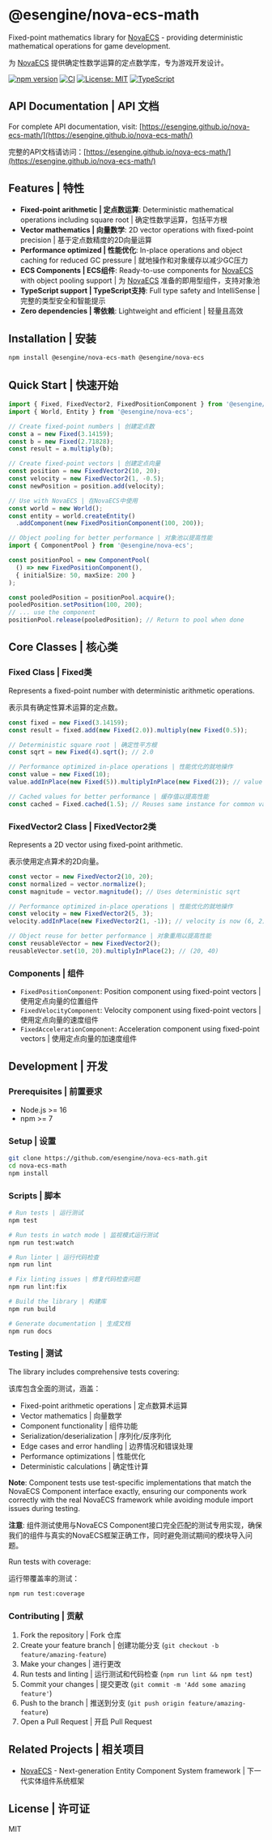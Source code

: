 # @esengine/nova-ecs-math

Fixed-point mathematics library for [NovaECS](https://github.com/esengine/NovaECS) - providing deterministic mathematical operations for game development.

为 [NovaECS](https://github.com/esengine/NovaECS) 提供确定性数学运算的定点数学库，专为游戏开发设计。

[![npm version](https://badge.fury.io/js/%40esengine%2Fnova-ecs-math.svg)](https://badge.fury.io/js/%40esengine%2Fnova-ecs-math)
[![CI](https://github.com/esengine/nova-ecs-math/workflows/CI/badge.svg)](https://github.com/esengine/nova-ecs-math/actions)
[![License: MIT](https://img.shields.io/badge/License-MIT-yellow.svg)](https://opensource.org/licenses/MIT)
[![TypeScript](https://img.shields.io/badge/TypeScript-5.5.4-blue.svg)](https://www.typescriptlang.org/)

## API Documentation | API 文档

For complete API documentation, visit: [https://esengine.github.io/nova-ecs-math/](https://esengine.github.io/nova-ecs-math/)

完整的API文档请访问：[https://esengine.github.io/nova-ecs-math/](https://esengine.github.io/nova-ecs-math/)

## Features | 特性

- **Fixed-point arithmetic | 定点数运算**: Deterministic mathematical operations including square root | 确定性数学运算，包括平方根
- **Vector mathematics | 向量数学**: 2D vector operations with fixed-point precision | 基于定点数精度的2D向量运算
- **Performance optimized | 性能优化**: In-place operations and object caching for reduced GC pressure | 就地操作和对象缓存以减少GC压力
- **ECS Components | ECS组件**: Ready-to-use components for [NovaECS](https://github.com/esengine/NovaECS) with object pooling support | 为 [NovaECS](https://github.com/esengine/NovaECS) 准备的即用型组件，支持对象池
- **TypeScript support | TypeScript支持**: Full type safety and IntelliSense | 完整的类型安全和智能提示
- **Zero dependencies | 零依赖**: Lightweight and efficient | 轻量且高效

## Installation | 安装

```bash
npm install @esengine/nova-ecs-math @esengine/nova-ecs
```

## Quick Start | 快速开始

```typescript
import { Fixed, FixedVector2, FixedPositionComponent } from '@esengine/nova-ecs-math';
import { World, Entity } from '@esengine/nova-ecs';

// Create fixed-point numbers | 创建定点数
const a = new Fixed(3.14159);
const b = new Fixed(2.71828);
const result = a.multiply(b);

// Create fixed-point vectors | 创建定点向量
const position = new FixedVector2(10, 20);
const velocity = new FixedVector2(1, -0.5);
const newPosition = position.add(velocity);

// Use with NovaECS | 在NovaECS中使用
const world = new World();
const entity = world.createEntity()
  .addComponent(new FixedPositionComponent(100, 200));

// Object pooling for better performance | 对象池以提高性能
import { ComponentPool } from '@esengine/nova-ecs';

const positionPool = new ComponentPool(
  () => new FixedPositionComponent(),
  { initialSize: 50, maxSize: 200 }
);

const pooledPosition = positionPool.acquire();
pooledPosition.setPosition(100, 200);
// ... use the component
positionPool.release(pooledPosition); // Return to pool when done
```

## Core Classes | 核心类

### Fixed Class | Fixed类

Represents a fixed-point number with deterministic arithmetic operations.

表示具有确定性算术运算的定点数。

```typescript
const fixed = new Fixed(3.14159);
const result = fixed.add(new Fixed(2.0)).multiply(new Fixed(0.5));

// Deterministic square root | 确定性平方根
const sqrt = new Fixed(4).sqrt(); // 2.0

// Performance optimized in-place operations | 性能优化的就地操作
const value = new Fixed(10);
value.addInPlace(new Fixed(5)).multiplyInPlace(new Fixed(2)); // value is now 30

// Cached values for better performance | 缓存值以提高性能
const cached = Fixed.cached(1.5); // Reuses same instance for common values
```

### FixedVector2 Class | FixedVector2类

Represents a 2D vector using fixed-point arithmetic.

表示使用定点算术的2D向量。

```typescript
const vector = new FixedVector2(10, 20);
const normalized = vector.normalize();
const magnitude = vector.magnitude(); // Uses deterministic sqrt

// Performance optimized in-place operations | 性能优化的就地操作
const velocity = new FixedVector2(5, 3);
velocity.addInPlace(new FixedVector2(1, -1)); // velocity is now (6, 2)

// Object reuse for better performance | 对象重用以提高性能
const reusableVector = new FixedVector2();
reusableVector.set(10, 20).multiplyInPlace(2); // (20, 40)
```

### Components | 组件

- `FixedPositionComponent`: Position component using fixed-point vectors | 使用定点向量的位置组件
- `FixedVelocityComponent`: Velocity component using fixed-point vectors | 使用定点向量的速度组件
- `FixedAccelerationComponent`: Acceleration component using fixed-point vectors | 使用定点向量的加速度组件

## Development | 开发

### Prerequisites | 前置要求

- Node.js >= 16
- npm >= 7

### Setup | 设置

```bash
git clone https://github.com/esengine/nova-ecs-math.git
cd nova-ecs-math
npm install
```

### Scripts | 脚本

```bash
# Run tests | 运行测试
npm test

# Run tests in watch mode | 监视模式运行测试
npm run test:watch

# Run linter | 运行代码检查
npm run lint

# Fix linting issues | 修复代码检查问题
npm run lint:fix

# Build the library | 构建库
npm run build

# Generate documentation | 生成文档
npm run docs
```

### Testing | 测试

The library includes comprehensive tests covering:

该库包含全面的测试，涵盖：

- Fixed-point arithmetic operations | 定点数算术运算
- Vector mathematics | 向量数学
- Component functionality | 组件功能
- Serialization/deserialization | 序列化/反序列化
- Edge cases and error handling | 边界情况和错误处理
- Performance optimizations | 性能优化
- Deterministic calculations | 确定性计算

**Note**: Component tests use test-specific implementations that match the NovaECS Component interface exactly, ensuring our components work correctly with the real NovaECS framework while avoiding module import issues during testing.

**注意**: 组件测试使用与NovaECS Component接口完全匹配的测试专用实现，确保我们的组件与真实的NovaECS框架正确工作，同时避免测试期间的模块导入问题。

Run tests with coverage:

运行带覆盖率的测试：

```bash
npm run test:coverage
```

### Contributing | 贡献

1. Fork the repository | Fork 仓库
2. Create your feature branch | 创建功能分支 (`git checkout -b feature/amazing-feature`)
3. Make your changes | 进行更改
4. Run tests and linting | 运行测试和代码检查 (`npm run lint && npm test`)
5. Commit your changes | 提交更改 (`git commit -m 'Add some amazing feature'`)
6. Push to the branch | 推送到分支 (`git push origin feature/amazing-feature`)
7. Open a Pull Request | 开启 Pull Request

## Related Projects | 相关项目

- [NovaECS](https://github.com/esengine/NovaECS) - Next-generation Entity Component System framework | 下一代实体组件系统框架

## License | 许可证

MIT
